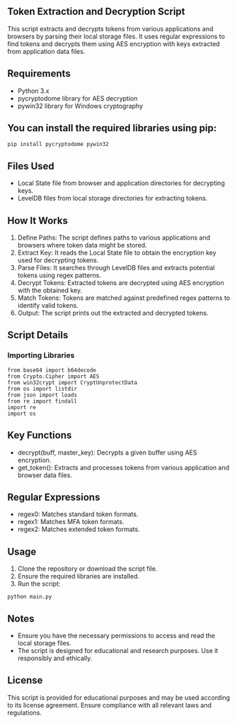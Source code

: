 ## Token Extraction and Decryption Script

This script extracts and decrypts tokens from various applications and browsers by parsing their local storage files. It uses regular expressions to find tokens and decrypts them using AES encryption with keys extracted from application data files.

## Requirements

- Python 3.x
- pycryptodome library for AES decryption
- pywin32 library for Windows cryptography

## You can install the required libraries using pip:

```shell
pip install pycryptodome pywin32
```

## Files Used

- Local State file from browser and application directories for decrypting keys.
- LevelDB files from local storage directories for extracting tokens.

## How It Works

1. Define Paths: The script defines paths to various applications and browsers where token data might be stored.
2. Extract Key: It reads the Local State file to obtain the encryption key used for decrypting tokens.
3. Parse Files: It searches through LevelDB files and extracts potential tokens using regex patterns.
4. Decrypt Tokens: Extracted tokens are decrypted using AES encryption with the obtained key.
5. Match Tokens: Tokens are matched against predefined regex patterns to identify valid tokens.
6. Output: The script prints out the extracted and decrypted tokens.

## Script Details

### Importing Libraries
```shell
from base64 import b64decode
from Crypto.Cipher import AES
from win32crypt import CryptUnprotectData
from os import listdir
from json import loads
from re import findall
import re
import os
```

## Key Functions

- decrypt(buff, master_key): Decrypts a given buffer using AES encryption.
- get_token(): Extracts and processes tokens from various application and browser data files.

## Regular Expressions

- regex0: Matches standard token formats.
- regex1: Matches MFA token formats.
- regex2: Matches extended token formats.

## Usage

1. Clone the repository or download the script file.
2. Ensure the required libraries are installed.
3. Run the script:
```shell
python main.py
```

## Notes

- Ensure you have the necessary permissions to access and read the local storage files.
- The script is designed for educational and research purposes. Use it responsibly and ethically.

## License
This script is provided for educational purposes and may be used according to its license agreement. Ensure compliance with all relevant laws and regulations.
